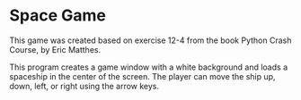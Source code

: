 # Space Game

This game was created based on exercise 12-4 from the book Python Crash Course, by Eric Matthes.

This program creates a game window with a white background and loads a spaceship in the center of the screen.
The player can move the ship up, down, left, or right using the arrow keys.